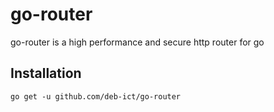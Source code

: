 # go-router

go-router is a high performance and secure http router for go

## Installation
`go get -u github.com/deb-ict/go-router`
